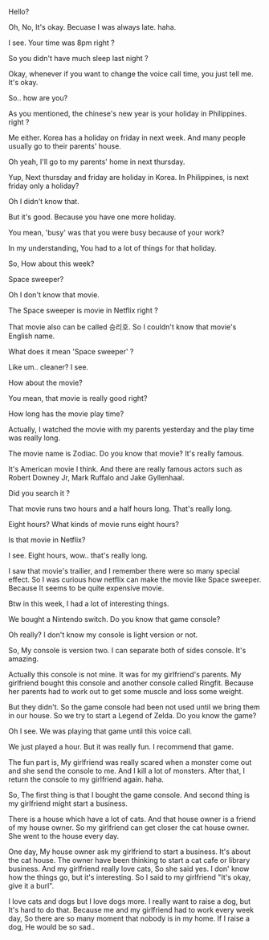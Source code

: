 Hello? 

Oh, No, It's okay. Becuase I was always late. haha.

I see. Your time was 8pm right ?

So you didn't have much sleep last night ?

Okay, whenever if you want to change the voice call time, you just tell me. It's okay.

So.. how are you? 

As you mentioned, the chinese's new year is your holiday in Philippines. right ?

Me either. Korea has a holiday on friday in next week. And many people usually go to their parents' house.

Oh yeah, I'll go to my parents' home in next thursday.

Yup, Next thursday and friday are holiday in Korea. In Philippines, is next friday only a holiday?

Oh I didn't know that.

But it's good. Because you have one more holiday.

You mean, 'busy' was that you were busy because of your work?

In my understanding, You had to a lot of things for that holiday. 

So, How about this week?

Space sweeper?

Oh I don't know that movie.

The Space sweeper is movie in Netflix right ?

That movie also can be called 승리호. So I couldn't know that movie's English name.

What does it mean 'Space sweeper' ?

Like um.. cleaner? I see.

How about the movie?

You mean, that movie is really good right? 

How long has the movie play time?

Actually, I watched the movie with my parents yesterday and the play time was really long.

The movie name is Zodiac. Do you know that movie? It's really famous.

It's American movie I think. And there are really famous actors such as Robert Downey Jr, Mark Ruffalo and Jake Gyllenhaal.

Did you search it ?

That movie runs two hours and a half hours long. That's really long.

Eight hours? What kinds of movie runs eight hours?

Is that movie in Netflix?

I see. Eight hours, wow.. that's really long.

I saw that movie's trailier, and I remember there were so many special effect. 
So I was curious how netflix can make the movie like Space sweeper. Because It seems to be quite expensive movie. 

Btw in this week, I had a lot of interesting things.

We bought a Nintendo switch. Do you know that game console?

Oh really? I don't know my console is light version or not.

So, My console is version two. I can separate both of sides console. It's amazing.

Actually this console is not mine. It was for my girlfriend's parents. My girlfriend bought this console and another console called Ringfit. Because her parents had to work out to get some muscle and loss some weight. 

But they didn't. So the game console had been not used until we bring them in our house. So we try to start a Legend of Zelda. Do you know the game?

Oh I see. We was playing that game until this voice call.

We just played a hour. But it was really fun. I recommend that game.

The fun part is, My girlfriend was really scared when a monster come out and she send the console to me. And I kill a lot of monsters. After that, I return the console to my girlfriend again. haha.

So, The first thing is that I bought the game console. And second thing is my girlfriend might start a business.

There is a house which have a lot of cats. And that house owner is a friend of my house owner.
So my girlfriend can get closer the cat house owner. She went to the house every day.

One day, My house owner ask my girlfriend to start a business. It's about the cat house. 
The owner have been thinking to start a cat cafe or library business. 
And my girlfriend really love cats, So she said yes. I don' know how the things go, but it's interesting. So I said to my girlfriend "It's okay, give it a burl".

I love cats and dogs but I love dogs more. I really want to raise a dog, but It's hard to do that.
Because me and my girlfriend had to work every week day, So there are so many moment that nobody is in my home. If I raise a dog, He would be so sad..
